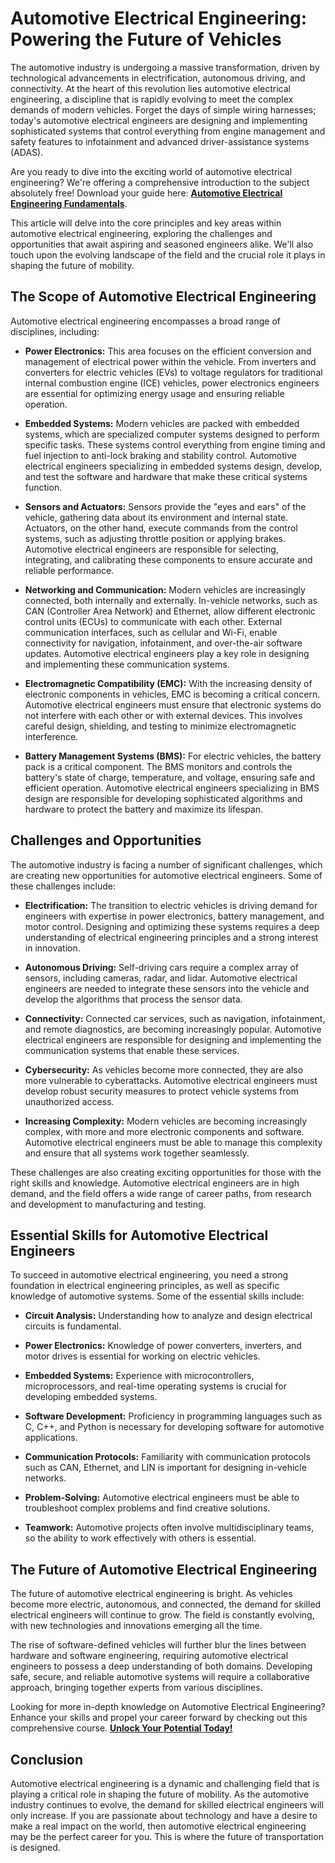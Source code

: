 # Automotive Electrical Engineering: Powering the Future of Vehicles

The automotive industry is undergoing a massive transformation, driven by technological advancements in electrification, autonomous driving, and connectivity. At the heart of this revolution lies automotive electrical engineering, a discipline that is rapidly evolving to meet the complex demands of modern vehicles. Forget the days of simple wiring harnesses; today's automotive electrical engineers are designing and implementing sophisticated systems that control everything from engine management and safety features to infotainment and advanced driver-assistance systems (ADAS).

Are you ready to dive into the exciting world of automotive electrical engineering? We're offering a comprehensive introduction to the subject absolutely free! Download your guide here: [**Automotive Electrical Engineering Fundamentals**](https://udemywork.com/automotive-electrical-engineering).

This article will delve into the core principles and key areas within automotive electrical engineering, exploring the challenges and opportunities that await aspiring and seasoned engineers alike. We'll also touch upon the evolving landscape of the field and the crucial role it plays in shaping the future of mobility.

## The Scope of Automotive Electrical Engineering

Automotive electrical engineering encompasses a broad range of disciplines, including:

*   **Power Electronics:** This area focuses on the efficient conversion and management of electrical power within the vehicle. From inverters and converters for electric vehicles (EVs) to voltage regulators for traditional internal combustion engine (ICE) vehicles, power electronics engineers are essential for optimizing energy usage and ensuring reliable operation.

*   **Embedded Systems:** Modern vehicles are packed with embedded systems, which are specialized computer systems designed to perform specific tasks. These systems control everything from engine timing and fuel injection to anti-lock braking and stability control. Automotive electrical engineers specializing in embedded systems design, develop, and test the software and hardware that make these critical systems function.

*   **Sensors and Actuators:** Sensors provide the "eyes and ears" of the vehicle, gathering data about its environment and internal state. Actuators, on the other hand, execute commands from the control systems, such as adjusting throttle position or applying brakes. Automotive electrical engineers are responsible for selecting, integrating, and calibrating these components to ensure accurate and reliable performance.

*   **Networking and Communication:** Modern vehicles are increasingly connected, both internally and externally. In-vehicle networks, such as CAN (Controller Area Network) and Ethernet, allow different electronic control units (ECUs) to communicate with each other. External communication interfaces, such as cellular and Wi-Fi, enable connectivity for navigation, infotainment, and over-the-air software updates. Automotive electrical engineers play a key role in designing and implementing these communication systems.

*   **Electromagnetic Compatibility (EMC):** With the increasing density of electronic components in vehicles, EMC is becoming a critical concern. Automotive electrical engineers must ensure that electronic systems do not interfere with each other or with external devices. This involves careful design, shielding, and testing to minimize electromagnetic interference.

*   **Battery Management Systems (BMS):** For electric vehicles, the battery pack is a critical component. The BMS monitors and controls the battery's state of charge, temperature, and voltage, ensuring safe and efficient operation. Automotive electrical engineers specializing in BMS design are responsible for developing sophisticated algorithms and hardware to protect the battery and maximize its lifespan.

## Challenges and Opportunities

The automotive industry is facing a number of significant challenges, which are creating new opportunities for automotive electrical engineers. Some of these challenges include:

*   **Electrification:** The transition to electric vehicles is driving demand for engineers with expertise in power electronics, battery management, and motor control. Designing and optimizing these systems requires a deep understanding of electrical engineering principles and a strong interest in innovation.

*   **Autonomous Driving:** Self-driving cars require a complex array of sensors, including cameras, radar, and lidar. Automotive electrical engineers are needed to integrate these sensors into the vehicle and develop the algorithms that process the sensor data.

*   **Connectivity:** Connected car services, such as navigation, infotainment, and remote diagnostics, are becoming increasingly popular. Automotive electrical engineers are responsible for designing and implementing the communication systems that enable these services.

*   **Cybersecurity:** As vehicles become more connected, they are also more vulnerable to cyberattacks. Automotive electrical engineers must develop robust security measures to protect vehicle systems from unauthorized access.

*   **Increasing Complexity:** Modern vehicles are becoming increasingly complex, with more and more electronic components and software. Automotive electrical engineers must be able to manage this complexity and ensure that all systems work together seamlessly.

These challenges are also creating exciting opportunities for those with the right skills and knowledge. Automotive electrical engineers are in high demand, and the field offers a wide range of career paths, from research and development to manufacturing and testing.

## Essential Skills for Automotive Electrical Engineers

To succeed in automotive electrical engineering, you need a strong foundation in electrical engineering principles, as well as specific knowledge of automotive systems. Some of the essential skills include:

*   **Circuit Analysis:** Understanding how to analyze and design electrical circuits is fundamental.

*   **Power Electronics:** Knowledge of power converters, inverters, and motor drives is essential for working on electric vehicles.

*   **Embedded Systems:** Experience with microcontrollers, microprocessors, and real-time operating systems is crucial for developing embedded systems.

*   **Software Development:** Proficiency in programming languages such as C, C++, and Python is necessary for developing software for automotive applications.

*   **Communication Protocols:** Familiarity with communication protocols such as CAN, Ethernet, and LIN is important for designing in-vehicle networks.

*   **Problem-Solving:** Automotive electrical engineers must be able to troubleshoot complex problems and find creative solutions.

*   **Teamwork:** Automotive projects often involve multidisciplinary teams, so the ability to work effectively with others is essential.

## The Future of Automotive Electrical Engineering

The future of automotive electrical engineering is bright. As vehicles become more electric, autonomous, and connected, the demand for skilled electrical engineers will continue to grow. The field is constantly evolving, with new technologies and innovations emerging all the time.

The rise of software-defined vehicles will further blur the lines between hardware and software engineering, requiring automotive electrical engineers to possess a deep understanding of both domains.  Developing safe, secure, and reliable automotive systems will require a collaborative approach, bringing together experts from various disciplines.

Looking for more in-depth knowledge on Automotive Electrical Engineering? Enhance your skills and propel your career forward by checking out this comprehensive course.  [**Unlock Your Potential Today!**](https://udemywork.com/automotive-electrical-engineering)

## Conclusion

Automotive electrical engineering is a dynamic and challenging field that is playing a critical role in shaping the future of mobility. As the automotive industry continues to evolve, the demand for skilled electrical engineers will only increase. If you are passionate about technology and have a desire to make a real impact on the world, then automotive electrical engineering may be the perfect career for you. This is where the future of transportation is designed.
